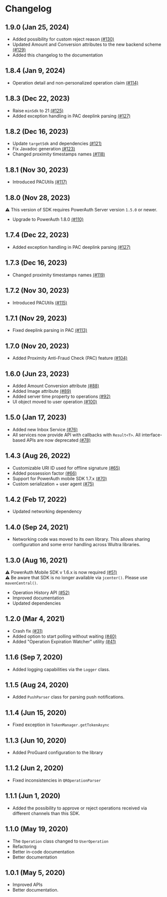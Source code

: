 # Changelog

## 1.9.0 (Jan 25, 2024)

- Added possibility for custom reject reason [(#130)](https://github.com/wultra/mtoken-sdk-android/pull/130)
- Updated Amount and Conversion attributes to the new backend scheme [(#129)](https://github.com/wultra/mtoken-sdk-android/pull/129)
- Added this changelog to the documentation

## 1.8.4 (Jan 9, 2024)

- Operation detail and non-personalized operation claim [(#114)](https://github.com/wultra/mtoken-sdk-android/pull/114)

## 1.8.3 (Dec 22, 2023)

- Raise `minSdk` to 21 [(#125)](https://github.com/wultra/mtoken-sdk-android/pull/125)
- Added exception handling in PAC deeplink parsing [(#127)](https://github.com/wultra/mtoken-sdk-android/pull/127)

## 1.8.2 (Dec 16, 2023)

- Update `targetSdk` and dependencies [(#121)](https://github.com/wultra/mtoken-sdk-android/pull/121)
- Fix Javadoc generation [(#123)](https://github.com/wultra/mtoken-sdk-android/pull/123)
- Changed proximity timestamps names [(#118)](https://github.com/wultra/mtoken-sdk-android/pull/118)

## 1.8.1 (Nov 30, 2023)

- Introduced PACUtils [(#117)](https://github.com/wultra/mtoken-sdk-android/pull/117)

## 1.8.0 (Nov 28, 2023)

⚠️ This version of SDK requires PowerAuth Server version `1.5.0` or newer.

- Upgrade to PowerAuth 1.8.0 [(#110)](https://github.com/wultra/mtoken-sdk-android/pull/110)

## 1.7.4 (Dec 22, 2023)

- Added exception handling in PAC deeplink parsing [(#127)](https://github.com/wultra/mtoken-sdk-android/pull/127)

## 1.7.3 (Dec 16, 2023)

- Changed proximity timestamps names [(#119)](https://github.com/wultra/mtoken-sdk-android/pull/119)

## 1.7.2 (Nov 30, 2023)

- Introduced PACUtils [(#115)](https://github.com/wultra/mtoken-sdk-android/pull/115)

## 1.7.1 (Nov 29, 2023)

- Fixed deeplink parsing in PAC [(#113)](https://github.com/wultra/mtoken-sdk-android/pull/113)

## 1.7.0 (Nov 20, 2023)

- Added Proximity Anti-Fraud Check (PAC) feature [(#104)](https://github.com/wultra/mtoken-sdk-android/pull/104)

## 1.6.0 (Jun 23, 2023)

- Added Amount Conversion attribute [(#88)](https://github.com/wultra/mtoken-sdk-android/pull/88)
- Added Image attribute [(#89)](https://github.com/wultra/mtoken-sdk-android/pull/89)
- Added server time property to operations [(#92)](https://github.com/wultra/mtoken-sdk-android/pull/92)
- UI object moved to user operation [(#100)](https://github.com/wultra/mtoken-sdk-android/pull/100)

## 1.5.0 (Jan 17, 2023)

- Added new Inbox Service [(#76)](https://github.com/wultra/mtoken-sdk-android/pull/76)
- All services now provide API with callbacks with `Result<T>`. All interface-based APIs are now deprecated [(#78)](https://github.com/wultra/mtoken-sdk-android/pull/78)

## 1.4.3 (Aug 26, 2022)

- Customizable URI ID used for offline signature [(#65)](https://github.com/wultra/mtoken-sdk-android/pull/65)
- Added possession factor [(#66)](https://github.com/wultra/mtoken-sdk-android/pull/66)
- Support for PowerAuth mobile SDK 1.7.x [(#70)](https://github.com/wultra/mtoken-sdk-android/pull/70)
- Custom serialization + user agent [(#75)](https://github.com/wultra/mtoken-sdk-android/pull/75)

## 1.4.2 (Feb 17, 2022)

- Updated networking dependency

## 1.4.0 (Sep 24, 2021)

- Networking code was moved to its own library. This allows sharing configuration and some error handling across Wultra libraries.

## 1.3.0 (Aug 16, 2021)

⚠️ PowerAuth Mobile SDK v 1.6.x is now required [(#51)](https://github.com/wultra/mtoken-sdk-android/pull/51)  
⚠️ Be aware that SDK is no longer available via `jcenter()`. Please use `mavenCentral()`.

- Operation History API [(#52)](https://github.com/wultra/mtoken-sdk-android/pull/52)
- Improved documentation
- Updated dependencies

## 1.2.0 (Mar 4, 2021)

- Crash fix [(#31)](https://github.com/wultra/mtoken-sdk-android/pull/31)
- Added option to start polling without waiting [(#40)](https://github.com/wultra/mtoken-sdk-android/pull/40)
- Added "Operation Expiration Watcher" utility [(#41)](https://github.com/wultra/mtoken-sdk-android/pull/41)

## 1.1.6 (Sep 7, 2020)

- Added logging capabilities via the `Logger` class.

## 1.1.5 (Aug 24, 2020)

- Added `PushParser` class for parsing push notifications.

## 1.1.4 (Jun 15, 2020)

- Fixed exception in `TokenManager.getTokenAsync`

## 1.1.3 (Jun 10, 2020)

- Added ProGuard configuration to the library

## 1.1.2 (Jun 2, 2020)

- Fixed inconsistencies in `QROperationParser`

## 1.1.1 (Jun 1, 2020)

- Added the possibility to approve or reject operations received via different channels than this SDK.

## 1.1.0 (May 19, 2020)

- The `Operation` class changed to `UserOperation`
- Refactoring
- Better in-code documentation
- Better documentation

## 1.0.1 (May 5, 2020)

- Improved APIs
- Better documentation.

